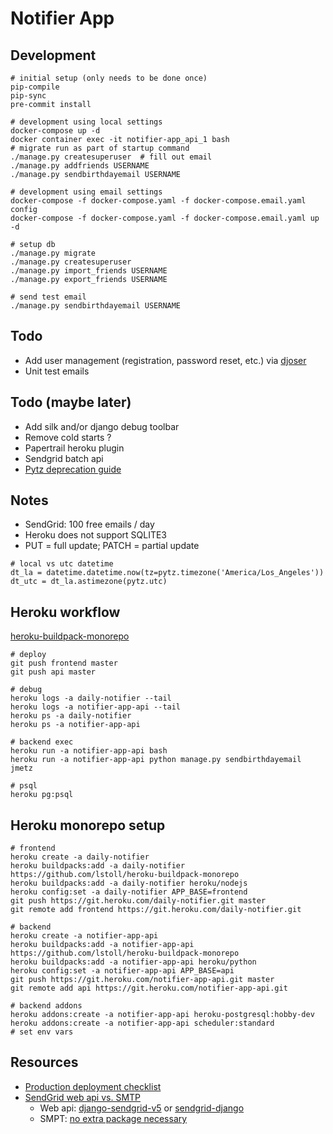 # Notifier App

## Development

```
# initial setup (only needs to be done once)
pip-compile
pip-sync
pre-commit install

# development using local settings
docker-compose up -d
docker container exec -it notifier-app_api_1 bash
# migrate run as part of startup command
./manage.py createsuperuser  # fill out email
./manage.py addfriends USERNAME
./manage.py sendbirthdayemail USERNAME

# development using email settings
docker-compose -f docker-compose.yaml -f docker-compose.email.yaml config
docker-compose -f docker-compose.yaml -f docker-compose.email.yaml up -d

# setup db
./manage.py migrate
./manage.py createsuperuser
./manage.py import_friends USERNAME
./manage.py export_friends USERNAME

# send test email
./manage.py sendbirthdayemail USERNAME
```

## Todo

- Add user management (registration, password reset, etc.) via [djoser](https://github.com/sunscrapers/djoser)
- Unit test emails

## Todo (maybe later)

- Add silk and/or django debug toolbar
- Remove cold starts ?
- Papertrail heroku plugin
- Sendgrid batch api
- [Pytz deprecation guide](https://pytz-deprecation-shim.readthedocs.io/en/latest/migration.html#which-replacement-to-choose)

## Notes

- SendGrid: 100 free emails / day
- Heroku does not support SQLITE3
- PUT = full update; PATCH = partial update

```
# local vs utc datetime
dt_la = datetime.datetime.now(tz=pytz.timezone('America/Los_Angeles'))
dt_utc = dt_la.astimezone(pytz.utc)
```

## Heroku workflow

[heroku-buildpack-monorepo](https://elements.heroku.com/buildpacks/lstoll/heroku-buildpack-monorepo)

```
# deploy
git push frontend master
git push api master

# debug
heroku logs -a daily-notifier --tail
heroku logs -a notifier-app-api --tail
heroku ps -a daily-notifier
heroku ps -a notifier-app-api

# backend exec
heroku run -a notifier-app-api bash
heroku run -a notifier-app-api python manage.py sendbirthdayemail jmetz

# psql
heroku pg:psql
```

## Heroku monorepo setup

```
# frontend
heroku create -a daily-notifier
heroku buildpacks:add -a daily-notifier https://github.com/lstoll/heroku-buildpack-monorepo
heroku buildpacks:add -a daily-notifier heroku/nodejs
heroku config:set -a daily-notifier APP_BASE=frontend
git push https://git.heroku.com/daily-notifier.git master
git remote add frontend https://git.heroku.com/daily-notifier.git

# backend
heroku create -a notifier-app-api
heroku buildpacks:add -a notifier-app-api https://github.com/lstoll/heroku-buildpack-monorepo
heroku buildpacks:add -a notifier-app-api heroku/python
heroku config:set -a notifier-app-api APP_BASE=api
git push https://git.heroku.com/notifier-app-api.git master
git remote add api https://git.heroku.com/notifier-app-api.git

# backend addons
heroku addons:create -a notifier-app-api heroku-postgresql:hobby-dev
heroku addons:create -a notifier-app-api scheduler:standard
# set env vars
```

## Resources

- [Production deployment checklist](https://testdriven.io/blog/production-django-deployments-on-heroku/)
- [SendGrid web api vs. SMTP](https://sendgrid.com/blog/web-api-or-smtp-relay-how-should-you-send-your-mail/)
  - Web api: [django-sendgrid-v5](https://github.com/sklarsa/django-sendgrid-v5) or [sendgrid-django](https://github.com/elbuo8/sendgrid-django)
  - SMPT: [no extra package necessary](https://sendgrid.com/docs/for-developers/sending-email/django/)
